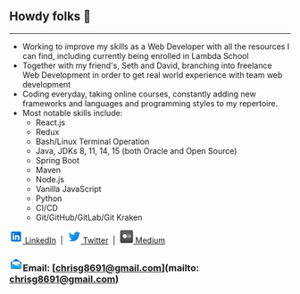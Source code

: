 ## Howdy folks 👋
_____
* Working to improve my skills as a Web Developer with all the resources I can find, including currently being enrolled in Lambda School
* Together with my friend's, Seth and David, branching into freelance Web Development in order to get real world experience with team web development
* Coding everyday, taking online courses, constantly adding new frameworks and languages and programming styles to my repertoire.
* Most notable skills include:
  * React.js
  * Redux
  * Bash/Linux Terminal Operation
  * Java, JDKs 8, 11, 14, 15 (both Oracle and Open Source)
  * Spring Boot
  * Maven
  * Node.js
  * Vanilla JavaScript
  * Python
  * CI/CD
  * Git/GitHub/GitLab/Git Kraken

[<img src="icons8-linkedin-24.png" alt="twitter icon" /> LinkedIn](https://www.linkedin.com/in/christopher-girvin/)&nbsp; |&nbsp; [<img src="icons8-twitter-24.png" alt="twitter icon" /> Twitter](https://twitter.com/chrisg8691dev)&nbsp; |&nbsp; [<img src="medium-24.png" alt="medium icon" /> Medium](https://chrisg8691.medium.com/)

### <a href="mailto: chrisg8691@gmail.com"><img src="icons8-email-open-24.png" alt="email icon" /></a>Email: [chrisg8691@gmail.com](mailto: chrisg8691@gmail.com)


<!--
**BUGBOUNTYchrisg8691/BUGBOUNTYchrisg8691** is a ✨ _special_ ✨ repository because its `README.md` (this file) appears on your GitHub profile.

Here are some ideas to get you started:

- 🔭 I’m currently working on ...
- 🌱 I’m currently learning ...
- 👯 I’m looking to collaborate on ...
- 🤔 I’m looking for help with ...
- 💬 Ask me about ...
- 📫 How to reach me: ...
- 😄 Pronouns: ...
- ⚡ Fun fact: ...
-->
